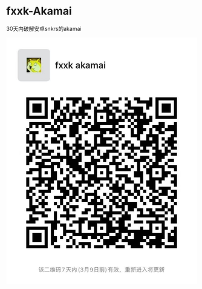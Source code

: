 # fxxk-Akamai
30天内破解安卓snkrs的akamai


![image](https://github.com/Ruaaaaaaaaaaaaaaaaaa/fxxk-Akamai/blob/main/pic1.jpg)
